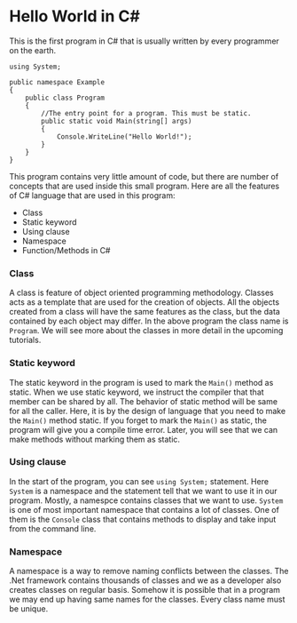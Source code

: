 # Hello World in C#

This is the first program in C# that is usually written by every programmer on the earth.

    using System;
    
    public namespace Example
    {
        public class Program
        {
            //The entry point for a program. This must be static.
            public static void Main(string[] args)
            {
                Console.WriteLine("Hello World!");
            }
        }
    }

This program contains very little amount of code, but there are number of concepts that are used inside this small program. Here are all the features of C# language that are used in this program:

* Class
* Static keyword
* Using clause
* Namespace
* Function/Methods in C#

### Class
A class is feature of object oriented programming methodology. Classes acts as a template that are used for the creation of objects. All the objects created from a class will have the same features as the class, but the data contained by each object may differ. In the above program the class name is `Program`. We will see more about the classes in more detail in the upcoming tutorials.

### Static keyword
The static keyword in the program is used to mark the `Main()` method as static. When we use static keyword, we instruct the compiler that that member can be shared by all. The behavior of static method will be same for all the caller. Here, it is by the design of language that you need to make the `Main()` method static. If you forget to mark the `Main()` as static, the program will give you a compile time error. Later, you will see that we can make methods without marking them as static.

### Using clause
In the start of the program, you can see `using System;` statement. Here `System` is a namespace and the statement tell that we want to use it in our program. Mostly, a namespce contains classes that we want to use. `System` is one of most important namespace that contains a lot of classes. One of them is the `Console` class that contains methods to display and take input from the command line.

### Namespace
A namespace is a way to remove naming conflicts between the classes. The .Net framework contains thousands of classes and we as a developer also creates classes on regular basis. Somehow it is possible that in a program we may end up having same names for the classes. Every class name must be unique.



